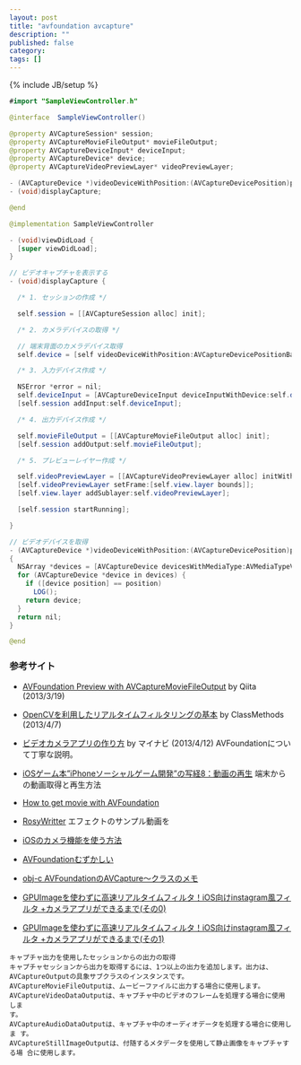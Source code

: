 ```yaml
---
layout: post
title: "avfoundation avcapture"
description: ""
published: false
category: 
tags: []
---
```

{% include JB/setup %}

```java
#import "SampleViewController.h"

@interface  SampleViewController()

@property AVCaptureSession* session;
@property AVCaptureMovieFileOutput* movieFileOutput;
@property AVCaptureDeviceInput* deviceInput;
@property AVCaptureDevice* device;
@property AVCaptureVideoPreviewLayer* videoPreviewLayer;

- (AVCaptureDevice *)videoDeviceWithPosition:(AVCaptureDevicePosition)position;
- (void)displayCapture;

@end

@implementation SampleViewController

- (void)viewDidLoad {
  [super viewDidLoad];
}

// ビデオキャプチャを表示する
- (void)displayCapture {

  /* 1. セッションの作成 */

  self.session = [[AVCaptureSession alloc] init];

  /* 2. カメラデバイスの取得 */

  // 端末背面のカメラデバイス取得
  self.device = [self videoDeviceWithPosition:AVCaptureDevicePositionBack];

  /* 3. 入力デバイス作成 */

  NSError *error = nil;
  self.deviceInput = [AVCaptureDeviceInput deviceInputWithDevice:self.device error:&error];
  [self.session addInput:self.deviceInput];

  /* 4. 出力デバイス作成 */

  self.movieFileOutput = [[AVCaptureMovieFileOutput alloc] init];
  [self.session addOutput:self.movieFileOutput];

  /* 5. プレビューレイヤー作成 */

  self.videoPreviewLayer = [[AVCaptureVideoPreviewLayer alloc] initWithSession:self.session];
  [self.videoPreviewLayer setFrame:[self.view.layer bounds]];
  [self.view.layer addSublayer:self.videoPreviewLayer];

  [self.session startRunning];

}

// ビデオデバイスを取得
- (AVCaptureDevice *)videoDeviceWithPosition:(AVCaptureDevicePosition)position
{
  NSArray *devices = [AVCaptureDevice devicesWithMediaType:AVMediaTypeVideo];
  for (AVCaptureDevice *device in devices) {
    if ([device position] == position)
      LOG();
    return device;
  }
  return nil;
}

@end
```

### 参考サイト

* [AVFoundation Preview with AVCaptureMovieFileOutput](http://qiita.com/items/517185293ccf520f14f7) by Qiita (2013/3/19)

* [OpenCVを利用したリアルタイムフィルタリングの基本](http://dev.classmethod.jp/smartphone/iphone/opencv-video/) by ClassMethods (2013/4/7)

* [ビデオカメラアプリの作り方](http://news.mynavi.jp/column/iphone/041/index.html) by マイナビ (2013/4/12)
AVFoundationについて丁寧な説明。

* [iOSゲーム本”iPhoneソーシャルゲーム開発”の写経8：動画の再生](http://yamakadoh.net/weblog/?p=439)
端末からの動画取得と再生方法

* [How to get movie with AVFoundation](http://qiita.com/items/838b47c36be0e1d368da)

* [RosyWritter](http://developer.apple.com/library/ios/#samplecode/RosyWriter/Introduction/Intro.html)
エフェクトのサンプル動画を

* [iOSのカメラ機能を使う方法](http://dev.classmethod.jp/smartphone/ios-camera-intro/)

* [AVFoundationむずかしい](http://blog.azzip-azzip.com/2012/04/)

* [obj-c AVFoundationのAVCapture〜クラスのメモ](http://blog.azzip-azzip.com/2012/03/avfoundation/)

* [GPUImageを使わずに高速リアルタイムフィルタ！iOS向けinstagram風フィルタ +カメラアプリができるまで(その0)](http://enator.hatenablog.com/entry/2013/01/31/083351)

* [GPUImageを使わずに高速リアルタイムフィルタ！iOS向けinstagram風フィルタ +カメラアプリができるまで(その1)](http://enator.hatenablog.com/entries/2013/02/01)


```
キャプチャ出力を使用したセッションからの出力の取得
キャプチャセッションから出力を取得するには、1つ以上の出力を追加します。出力は、 AVCaptureOutputの具象サブクラスのインスタンスです。
AVCaptureMovieFileOutputは、ムービーファイルに出力する場合に使用します。 AVCaptureVideoDataOutputは、キャプチャ中のビデオのフレームを処理する場合に使用しま
す。
AVCaptureAudioDataOutputは、キャプチャ中のオーディオデータを処理する場合に使用しま す。
AVCaptureStillImageOutputは、付随するメタデータを使用して静止画像をキャプチャする場 合に使用します。
```
